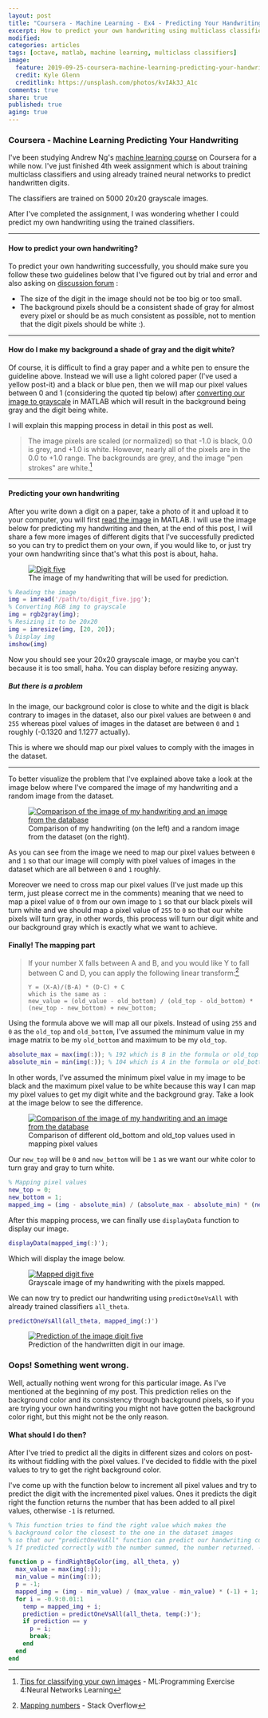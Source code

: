 ```yaml
---
layout: post
title: "Coursera - Machine Learning - Ex4 - Predicting Your Handwriting"
excerpt: How to predict your own handwriting using multiclass classifiers given in programming exercise 4 of machine learning course by Andrew Ng on coursera.
modified:
categories: articles
tags: [octave, matlab, machine learning, multiclass classifiers]
image:
  feature: 2019-09-25-coursera-machine-learning-predicting-your-handwriting/cover.png 
  credit: Kyle Glenn
  creditlink: https://unsplash.com/photos/kvIAk3J_A1c
comments: true
share: true
published: true
aging: true
---
```


### Coursera - Machine Learning Predicting Your Handwriting

I've been studying Andrew Ng's [machine learning course][1] on Coursera for a while now. I've just finished 4th week assignment which is about training multiclass classifiers and using already trained neural networks to predict handwritten digits.

The classifiers are trained on 5000 20x20 grayscale images.  

After I've completed the assignment, I was wondering whether I could predict my own handwriting using the trained classifiers.

---

#### How to predict your own handwriting?

To predict your own handwriting successfully, you should make sure you follow these two guidelines below that I've figured out by trial and error and also asking on [discussion forum][2] :

- The size of the digit in the image should not be too big or too small.
- The background pixels should be a consistent shade of gray for almost every pixel or should be as much consistent as possible, not to mention that the digit pixels should be white :).

---

#### How do I make my background a shade of gray and the digit white?
Of course, it is difficult to find a gray paper and a white pen to ensure the guideline above. 
Instead we will use a light colored paper (I've used a yellow post-it) and a black or blue pen, then we will map our pixel values between 0 and 1 (considering the quoted tip below) after [converting our image to grayscale][3] in MATLAB which will result in the background being gray and the digit being white.

I will explain this mapping process in detail in this post as well.

> The image pixels are scaled (or normalized) so that -1.0 is black, 0.0 is grey, and +1.0 is white. However, nearly all of the pixels are in the 0.0 to +1.0 range. The backgrounds are grey, and the image "pen strokes" are white.[^1]
---

#### Predicting your own handwriting

After you write down a digit on a paper, take a photo of it and upload it to your computer, you will first [read the image][4] in MATLAB.
I will use the image below for predicting my handwriting and then, at the end of this post, I will share a few more images of different digits that I've successfully predicted so you can try to predict them on your own, if you would like to, or just try your own handwriting since that's what this post is about, haha.

<figure>
  <a href="{{ site.url}}/images/2019-09-24-coursera-machine-learning-predicting-your-own-handwriting/digit_five.jpg" class="image-popup"><img src="{{ site.url}}/images/2019-09-24-coursera-machine-learning-predicting-your-own-handwriting/digit_five.jpg" alt="Digit five"></a>
  <figcaption>The image of my handwriting that will be used for prediction.</figcaption>
</figure>

```matlab
% Reading the image
img = imread('/path/to/digit_five.jpg');
% Converting RGB img to grayscale
img = rgb2gray(img);
% Resizing it to be 20x20
img = imresize(img, [20, 20]);
% Display img
imshow(img)
```
Now you should see your 20x20 grayscale image, or maybe you can't because it is too small, haha. You can display before resizing anyway.

##### But there is a problem

In the image, our background color is close to white and the digit is black contrary to images in the dataset, also our pixel values are between `0` and `255` whereas pixel values of images in the dataset are between `0` and `1` roughly (-0.1320 and 1.1277 actually). 

This is where we should map our pixel values to comply with the images in the dataset.

---

To better visualize the problem that I've explained above take a look at the image below where I've compared the image of my handwriting and a random image from the dataset.

<figure>
  <a href="{{ site.url}}/images/2019-09-24-coursera-machine-learning-predicting-your-own-handwriting/comparison_digit_five_digit_two.png" class="image-popup"><img src="{{ site.url}}/images/2019-09-24-coursera-machine-learning-predicting-your-own-handwriting/comparison_digit_five_digit_two.png" alt="Comparison of the image of my handwriting and an image from the database"></a>
  <figcaption>Comparison of my handwriting (on the left) and a random image from the dataset (on the right).</figcaption>
</figure>

As you can see from the image we need to map our pixel values between `0` and `1` so that our image will comply with pixel values of images in the dataset which are all between `0` and `1` roughly. 

Moreover we need to cross map our pixel values (I've just made up this term, just please correct me in the comments) meaning that we need to map a pixel value of `0` from our own image to `1` so that our black pixels will turn white and we should map a pixel value of `255` to `0` so that our white pixels will turn gray, in other words, this process will turn our digit white and our background gray which is exactly what we want to achieve.

 #### Finally! The mapping part

>If your number X falls between A and B, and you would like Y to fall between C and D, you can apply the following linear transform:[^2]
> ```
> Y = (X-A)/(B-A) * (D-C) + C
> which is the same as :
> new_value = (old_value - old_bottom) / (old_top - old_bottom) * (new_top - new_bottom) + new_bottom;
> ```

Using the formula above we will map all our pixels. Instead of using `255` and `0` as the `old_top` and `old_bottom`, I've assumed the minimum value in my image matrix to be my `old_bottom` and maximum to be my `old_top`. 

```matlab
absolute_max = max(img(:)); % 192 which is B in the formula or old_top
absolute_min = min(img(:)); % 104 which is A in the formula or old_bottom
```

In other words, I've assumed the minimum pixel value in my image to be black and the maximum pixel value to be white because this way I can map my pixel values to get my digit white and the background gray. Take a look at the image below to see the difference.

<figure>
  <a href="{{ site.url}}/images/2019-09-24-coursera-machine-learning-predicting-your-own-handwriting/comparison_different_old_bottom_and_old_top.png" class="image-popup"><img src="{{ site.url}}/images/2019-09-24-coursera-machine-learning-predicting-your-own-handwriting/comparison_different_old_bottom_and_old_top.png" alt="Comparison of the image of my handwriting and an image from the database"></a>
  <figcaption>Comparison of different old_bottom and old_top values used in mapping pixel values</figcaption>
</figure>

Our `new_top` will be `0` and `new_bottom` will be `1` as we want our white color to turn gray and gray to turn white.

```matlab
% Mapping pixel values
new_top = 0;
new_bottom = 1;
mapped_img = (img - absolute_min) / (absolute_max - absolute_min) * (new_top - new_bottom) + new_bottom;
```

After this mapping process, we can finally use `displayData` function to display our image.

```matlab
displayData(mapped_img(:)');
```

Which will display the image below.

<figure>
  <a href="{{ site.url}}/images/2019-09-24-coursera-machine-learning-predicting-your-own-handwriting/digit_five_mapped.png" class="image-popup"><img src="{{ site.url}}/images/2019-09-24-coursera-machine-learning-predicting-your-own-handwriting/digit_five_mapped.png" alt="Mapped digit five"></a>
  <figcaption>Grayscale image of my handwriting with the pixels mapped.</figcaption>
</figure>

We can now try to predict our handwriting using `predictOneVsAll` with already trained classifiers `all_theta`.

```matlab
predictOneVsAll(all_theta, mapped_img(:)')
```
<figure>
  <a href="{{ site.url}}/images/2019-09-24-coursera-machine-learning-predicting-your-own-handwriting/prediction_of_the_image_digit_five.png" class="image-popup"><img src="{{ site.url}}/images/2019-09-24-coursera-machine-learning-predicting-your-own-handwriting/prediction_of_the_image_digit_five.png" alt="Prediction of the image digit five"></a>
  <figcaption>Prediction of the handwritten digit in our image.</figcaption>
</figure>

### Oops! Something went wrong.
Well, actually nothing went wrong for this particular image. As I've mentioned at the beginning of my post. This prediction relies on the background color and its consistency through background pixels, so if you are trying your own handwriting you might not have gotten the background color right, but this might not be the only reason. 

#### What should I do then?
After I've tried to predict all the digits in different sizes and colors on post-its without fiddling with the pixel values. I've decided to fiddle with the pixel values to try to get the right background color.

I've come up with the function below to increment all pixel values and try to predict the digit with the incremented pixel values. Ones it predicts the digit right the function returns the number that has been added to all pixel values, otherwise `-1` is returned.

```matlab
% This function tries to find the right value which makes the 
% background color the closest to the one in the dataset images
% so that our "predictOneVsAll" function can predict our handwriting correctly.
% If predicted correctly with the number summed, the number returned. -1 otherwise.

function p = findRightBgColor(img, all_theta, y)
  max_value = max(img(:));
  min_value = min(img(:));
  p = -1;
  mapped_img = (img - min_value) / (max_value - min_value) * (-1) + 1;
  for i = -0.9:0.01:1
    temp = mapped_img + i;
    prediction = predictOneVsAll(all_theta, temp(:)');
    if prediction == y
      p = i;
      break;
    end
  end
end
```


[^1]: [Tips for classifying your own images][5] - ML:Programming Exercise 4:Neural Networks Learning
[^2]: [Mapping numbers][6] - Stack Overflow

[1]: https://www.coursera.org/learn/machine-learning
[2]: https://www.coursera.org/learn/machine-learning/discussions/weeks/4/threads/Jk_M4t1AEemXpRLspIcZXA
[3]: https://www.mathworks.com/help/matlab/ref/rgb2gray.html
[4]: https://www.mathworks.com/help/matlab/ref/imread.html
[5]: https://www.coursera.org/learn/machine-learning/resources/Uuxg6
[6]: https://stackoverflow.com/a/345204/4796762
